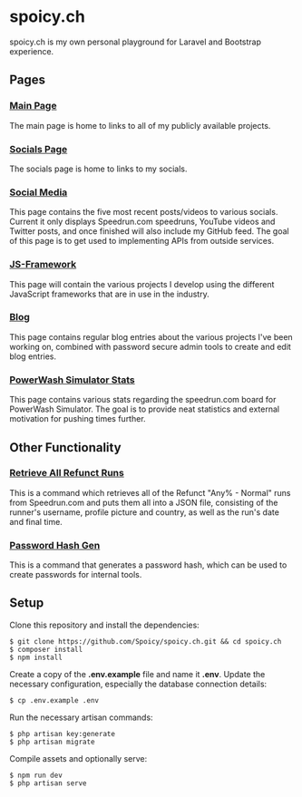 # spoicy.ch
spoicy.ch is my own personal playground for Laravel and Bootstrap experience.
## Pages
### [Main Page](https://spoicy.ch/)</h4>
The main page is home to links to all of my publicly available projects.
### [Socials Page](https://spoicy.ch/socials)
The socials page is home to links to my socials.
### [Social Media](https://spoicy.ch/media)
This page contains the five most recent posts/videos to various socials. Current it only displays Speedrun.com speedruns, YouTube videos and Twitter posts, and once finished will also include my GitHub feed. The goal of this page is to get used to implementing APIs from outside services.
### [JS-Framework](https://spoicy.ch/jsframework)
This page will contain the various projects I develop using the different JavaScript frameworks that are in use in the industry.
### [Blog](https://spoicy.ch/blog)
This page contains regular blog entries about the various projects I've been working on, combined with password secure admin tools to create and edit blog entries.
### [PowerWash Simulator Stats](https://spoicy.ch/powerwash)
This page contains various stats regarding the speedrun.com board for PowerWash Simulator. The goal is to provide neat statistics and external motivation for pushing times further.
## Other Functionality
### [Retrieve All Refunct Runs](https://github.com/Spoicy/spoicy.ch/blob/master/app/Console/Commands/RefunctRuns.php)
This is a command which retrieves all of the Refunct "Any% - Normal" runs from Speedrun.com and puts them all into a JSON file, consisting of the runner's username, profile picture and country, as well as the run's date and final time.
### [Password Hash Gen](https://github.com/Spoicy/spoicy.ch/blob/master/app/Console/Commands/PasswordHashGen.php)
This is a command that generates a password hash, which can be used to create passwords for internal tools.
## Setup
Clone this repository and install the dependencies:

    $ git clone https://github.com/Spoicy/spoicy.ch.git && cd spoicy.ch
    $ composer install
    $ npm install

Create a copy of the **.env.example** file and name it **.env**. Update the necessary configuration, especially the database connection details:

    $ cp .env.example .env

Run the necessary artisan commands:

    $ php artisan key:generate
    $ php artisan migrate

Compile assets and optionally serve:

    $ npm run dev
    $ php artisan serve